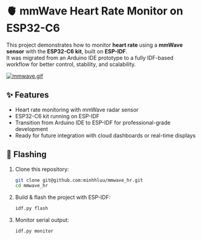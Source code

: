 # 🫀 mmWave Heart Rate Monitor on ESP32-C6

This project demonstrates how to monitor **heart rate** using a **mmWave sensor** with the **ESP32-C6 kit**, built on **ESP-IDF**.  
It was migrated from an Arduino IDE prototype to a fully IDF-based workflow for better control, stability, and scalability.

[![mmwave.gif](https://i.postimg.cc/Y2YYddLD/mmwave.gif)](https://postimg.cc/z3DyBSjT)

## ✨ Features
- Heart rate monitoring with mmWave radar sensor  
- ESP32-C6 kit running on ESP-IDF  
- Transition from Arduino IDE to ESP-IDF for professional-grade development  
- Ready for future integration with cloud dashboards or real-time displays


## 🚀 Flashing 
1. Clone this repository:  
   ```bash
   git clone git@github.com:minhhluu/mmwave_hr.git
   cd mmwave_hr
   ```
2. Build & flash the project with ESP-IDF:
   ```bash
   idf.py flash
   ```
3. Monitor serial output:
   ```bash
   idf.py monitor
   ```
